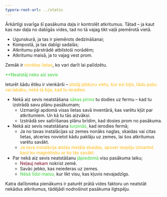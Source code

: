 ```yaml
---
typora-root-url: ../static
---
```


Ārkārtīgi svarīga šī pasākuma daļa ir kontrolēt atkritumus. Tātad – ja kaut kas nav daļa no dabīgās vides, tad no tā vajag tikt vaļā piemērotā vietā.

- Ugunskurā, ja tas ir piemērots dedzināšanai;
- Kompostā, ja tas dabīgi sadalās;
- Atkritumu pārstrādē atbilstoši norādēm;
- Atkritumu maisā, ja to vajag vest prom.

Zemāk ir <span style="color:#fdb913;">minētas lietas</span>, ko vari darīt lai palīdzētu.

<span class="center" style="color:limegreen;">**Neatstāj neko aiz sevis</span>

Ieturēt šādu ētiku ir vienkārši –<span style="color:#fdb913;"> atstāj jebkuru vietu, kur esi bijis, tādu pašu vai labāku, nekā tā bija, kad tu ieradies.</span>

- Nekā aiz sevis neatstāšana <span style="color:limegreen;">sākas pirms</span> tu dodies uz fermu – kad tu izstrādā savu plānu pasākumam;
  - Uzmanīgi apdomā visas lietas savā inventārā, kas varētu kļūt par atkritumiem. Un kā tu tās aizvāksi.
  - Izstrādā sev satīrīšanas plānu brīdim, kad dosies prom no pasākuma.
- Nekā aiz sevis neatstāšana <span style="color:limegreen;">turpinās,</span> kad ierodies fermā;
  - Ja no tavas instalācijas uz zemes nonāks naglas, skaidas vai citas lietas, atceries novietot kādu paklāju uz zemes, lai šos atkritumus varētu savākt.
  - <span style="color:#fdb913;">Ja tava instalācija atstās metāla skaidas, apsver iespēju izmantot kaut ko magnētisku ar ko tās savākt.</span>
- Par nekā aiz sevis neatstāšanu <span style="color:limegreen;">jāpiedomā</span> visu pasākuma laiku;
  - <span style="color:#77011e;">Neļauj nekam </span>nokrist zemē.
  - Savāc jebko, kas neiederas uz zemes.
  - <span style="color:limegreen;">Nēsā līdzi maisu,</span> kur likt visu, kas kļuvis nevajadzīgs.

Katra dalībnieka pienākums ir paturēt prātā vides faktoru un neatstāt nekādus atkritumus, tādējādi nodrošinot pasākuma ilgtspēju.

